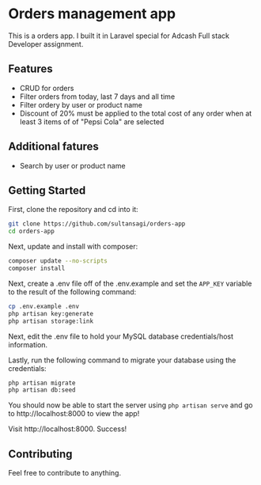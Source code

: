 # Orders management app

This is a orders app. I built it in Laravel special for Adcash Full stack Developer assignment.

## Features
- CRUD for orders
- Filter orders from today, last 7 days and all time
- Filter ordery by user or product name
- Discount of 20% must be applied to the total cost of any order when at least 3 items of of "Pepsi Cola" are selected

## Additional fatures
- Search by user or product name

## Getting Started

First, clone the repository and cd into it:

```bash
git clone https://github.com/sultansagi/orders-app
cd orders-app
```

Next, update and install with composer:

```bash
composer update --no-scripts
composer install
```

Next, create a .env file off of the .env.example and set the `APP_KEY` variable to the result of the following command:

```bash
cp .env.example .env
php artisan key:generate
php artisan storage:link
```

Next, edit the .env file to hold your MySQL database credentials/host information.

Lastly, run the following command to migrate your database using the credentials:

```bash
php artisan migrate
php artisan db:seed
```

You should now be able to start the server using `php artisan serve` and go to http://localhost:8000 to view the app!

Visit http://localhost:8000. Success!

## Contributing

Feel free to contribute to anything.